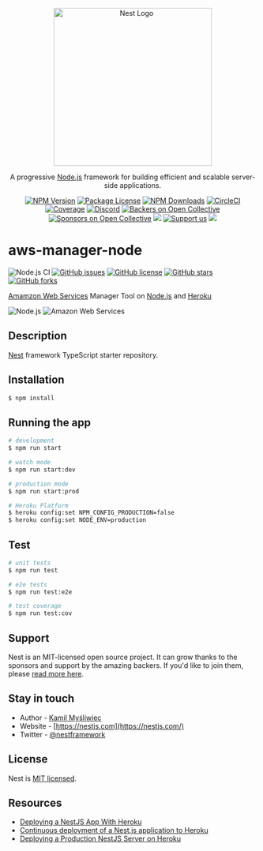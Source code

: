 <p align="center">
  <a href="http://nestjs.com/" target="blank"><img src="https://nestjs.com/img/logo_text.svg" width="320" alt="Nest Logo" /></a>
</p>

[circleci-image]: https://img.shields.io/circleci/build/github/nestjs/nest/master?token=abc123def456
[circleci-url]: https://circleci.com/gh/nestjs/nest

  <p align="center">A progressive <a href="http://nodejs.org" target="_blank">Node.js</a> framework for building efficient and scalable server-side applications.</p>
    <p align="center">
<a href="https://www.npmjs.com/~nestjscore" target="_blank"><img src="https://img.shields.io/npm/v/@nestjs/core.svg" alt="NPM Version" /></a>
<a href="https://www.npmjs.com/~nestjscore" target="_blank"><img src="https://img.shields.io/npm/l/@nestjs/core.svg" alt="Package License" /></a>
<a href="https://www.npmjs.com/~nestjscore" target="_blank"><img src="https://img.shields.io/npm/dm/@nestjs/common.svg" alt="NPM Downloads" /></a>
<a href="https://circleci.com/gh/nestjs/nest" target="_blank"><img src="https://img.shields.io/circleci/build/github/nestjs/nest/master" alt="CircleCI" /></a>
<a href="https://coveralls.io/github/nestjs/nest?branch=master" target="_blank"><img src="https://coveralls.io/repos/github/nestjs/nest/badge.svg?branch=master#9" alt="Coverage" /></a>
<a href="https://discord.gg/G7Qnnhy" target="_blank"><img src="https://img.shields.io/badge/discord-online-brightgreen.svg" alt="Discord"/></a>
<a href="https://opencollective.com/nest#backer" target="_blank"><img src="https://opencollective.com/nest/backers/badge.svg" alt="Backers on Open Collective" /></a>
<a href="https://opencollective.com/nest#sponsor" target="_blank"><img src="https://opencollective.com/nest/sponsors/badge.svg" alt="Sponsors on Open Collective" /></a>
  <a href="https://paypal.me/kamilmysliwiec" target="_blank"><img src="https://img.shields.io/badge/Donate-PayPal-ff3f59.svg"/></a>
    <a href="https://opencollective.com/nest#sponsor"  target="_blank"><img src="https://img.shields.io/badge/Support%20us-Open%20Collective-41B883.svg" alt="Support us"></a>
  <a href="https://twitter.com/nestframework" target="_blank"><img src="https://img.shields.io/twitter/follow/nestframework.svg?style=social&label=Follow"></a>
</p>
  <!--[![Backers on Open Collective](https://opencollective.com/nest/backers/badge.svg)](https://opencollective.com/nest#backer)
  [![Sponsors on Open Collective](https://opencollective.com/nest/sponsors/badge.svg)](https://opencollective.com/nest#sponsor)-->

# aws-manager-node

![Node.js CI](https://github.com/shortthirdman/aws-manager-node/workflows/Node.js%20CI/badge.svg)	[![GitHub issues](https://img.shields.io/github/issues/shortthirdman/aws-manager-node)](https://github.com/shortthirdman/aws-manager-node/issues)	[![GitHub license](https://img.shields.io/github/license/shortthirdman/aws-manager-node)](https://github.com/shortthirdman/aws-manager-node/blob/main/LICENSE)	[![GitHub stars](https://img.shields.io/github/stars/shortthirdman/aws-manager-node)](https://github.com/shortthirdman/aws-manager-node/stargazers)	[![GitHub forks](https://img.shields.io/github/forks/shortthirdman/aws-manager-node)](https://github.com/shortthirdman/aws-manager-node/network)

[Amamzon Web Services](https://aws.amazon.com/) Manager Tool on [Node.js](https://nodejs.org/) and [Heroku](https://www.heroku.com/)

![Node.js](https://github.com/actions/starter-workflows/blob/a571f2981ab5a22dfd9158f20646c2358db3654c/icons/nodejs.svg) 	![Amazon Web Services](https://github.com/actions/starter-workflows/blob/a571f2981ab5a22dfd9158f20646c2358db3654c/icons/aws.svg)

## Description

[Nest](https://github.com/nestjs/nest) framework TypeScript starter repository.

## Installation

```bash
$ npm install
```

## Running the app

```bash
# development
$ npm run start

# watch mode
$ npm run start:dev

# production mode
$ npm run start:prod

# Heroku Platform
$ heroku config:set NPM_CONFIG_PRODUCTION=false
$ heroku config:set NODE_ENV=production
```

## Test

```bash
# unit tests
$ npm run test

# e2e tests
$ npm run test:e2e

# test coverage
$ npm run test:cov
```

## Support

Nest is an MIT-licensed open source project. It can grow thanks to the sponsors and support by the amazing backers. If you'd like to join them, please [read more here](https://docs.nestjs.com/support).

## Stay in touch

- Author - [Kamil Myśliwiec](https://kamilmysliwiec.com)
- Website - [https://nestjs.com](https://nestjs.com/)
- Twitter - [@nestframework](https://twitter.com/nestframework)

## License

Nest is [MIT licensed](LICENSE).

## Resources

* [Deploying a NestJS App With Heroku](https://medium.com/weekly-webtips/deploying-a-nestjs-app-with-heroku-5fa84cb5b6c6)
* [Continuous deployment of a Nest.js application to Heroku](https://circleci.com/blog/continuous-deployment-nestjs/)
* [Deploying a Production NestJS Server on Heroku](https://www.joshmorony.com/deploying-a-production-nestjs-server-on-heroku/)

